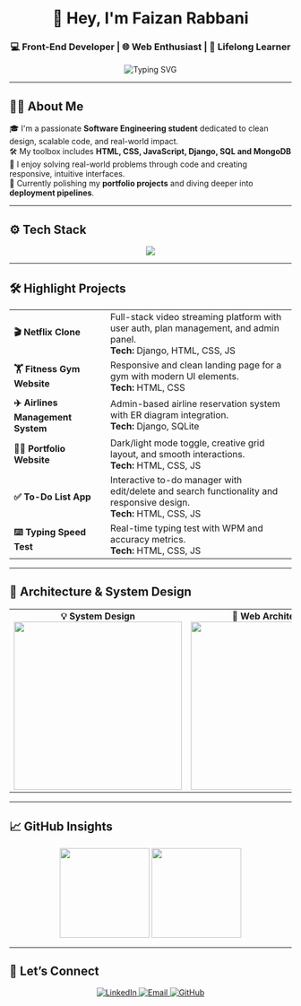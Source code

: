 <h1 align="center">👋 Hey, I'm Faizan Rabbani</h1>
<h3 align="center">💻 Front-End Developer | 🌐 Web Enthusiast | 🚀 Lifelong Learner</h3> 

<div align="center">
  <img src="https://readme-typing-svg.herokuapp.com?font=Fira+Code&duration=3000&pause=1000&color=58A6FF&width=450&lines=Crafting+beautiful+web+interfaces...;Building+with+HTML%2C+CSS+%26+JavaScript;Turning+ideas+into+reality+💡" alt="Typing SVG" />
</div>


---

## 🧑‍💻 About Me

🎓 I'm a passionate **Software Engineering student** dedicated to clean design, scalable code, and real-world impact.  
🛠️ My toolbox includes **HTML, CSS, JavaScript, Django, SQL and MongoDB**  
🎯 I enjoy solving real-world problems through code and creating responsive, intuitive interfaces.  
🚧 Currently polishing my **portfolio projects** and diving deeper into **deployment pipelines**.

---

## ⚙️ Tech Stack

<p align="center">
  <img src="https://skillicons.dev/icons?i=html,css,js,python,django,mongodb,sqlite,git,github,bootstrap" />
</p>

---

## 🛠️ Highlight Projects

<table>
  <tr>
    <td><strong>🎬 Netflix Clone</strong></td>
    <td>Full-stack video streaming platform with user auth, plan management, and admin panel.  
    <br><strong>Tech:</strong> Django, HTML, CSS, JS</td>
  </tr>
  <tr>
    <td><strong>🏋️ Fitness Gym Website</strong></td>
    <td>Responsive and clean landing page for a gym with modern UI elements.  
    <br><strong>Tech:</strong> HTML, CSS</td>
  </tr>
  <tr>
    <td><strong>✈️ Airlines Management System</strong></td>
    <td>Admin-based airline reservation system with ER diagram integration.  
    <br><strong>Tech:</strong> Django, SQLite</td>
  </tr>
  <tr>
    <td><strong>👨‍🎨 Portfolio Website</strong></td>
    <td>Dark/light mode toggle, creative grid layout, and smooth interactions.  
    <br><strong>Tech:</strong> HTML, CSS, JS</td>
  </tr>
  <tr>
    <td><strong>✅ To-Do List App</strong></td>
    <td>Interactive to-do manager with edit/delete and search functionality and responsive design.  
    <br><strong>Tech:</strong> HTML, CSS, JS</td>
  </tr>
  <tr>
    <td><strong>⌨️ Typing Speed Test</strong></td>
    <td>Real-time typing test with WPM and accuracy metrics.  
    <br><strong>Tech:</strong> HTML, CSS, JS</td>
  </tr>
</table>

---

## 🧠 Architecture & System Design

<table>
  <tr>
    <td align="center"><strong>💡 System Design</strong><br><img src="https://user-images.githubusercontent.com/11299574/128067041-6ba354c3-4772-42db-8089-3649d6c39083.png" width="300"/></td>
    <td align="center"><strong>🧱 Web Architecture</strong><br><img src="https://integrio.net/static/a7aa5f34582757f1ae8793302a6c0499/components-of-web-application-architechture.png" width="300"/></td>
  </tr>
</table>

---

## 📈 GitHub Insights

<p align="center">
  <img src="https://streak-stats.demolab.com?user=Faizan-rabbani&theme=tokyonight&hide_border=true" height="160" />
  <img src="https://github-readme-stats.vercel.app/api?username=Faizan-rabbani&show_icons=true&theme=tokyonight&hide_border=true" height="160" />
</p>

---

## 🤝 Let’s Connect

<p align="center">
  <a href="https://www.linkedin.com/in/faizan-webdev/" target="_blank">
    <img alt="LinkedIn" src="https://img.shields.io/badge/LinkedIn-Faizan%20Rabbani-blue?style=for-the-badge&logo=linkedin" />
  </a>
  <a href="mailto:faizanrabbani987@gmail.com">
    <img alt="Email" src="https://img.shields.io/badge/Email-faizanrabbani987@gmail.com-red?style=for-the-badge&logo=gmail" />
  </a>
  <a href="https://github.com/Faizan-rabbani" target="_blank">
    <img alt="GitHub" src="https://img.shields.io/badge/GitHub-Faizan--rabbani-black?style=for-the-badge&logo=github" />
  </a>
</p>
